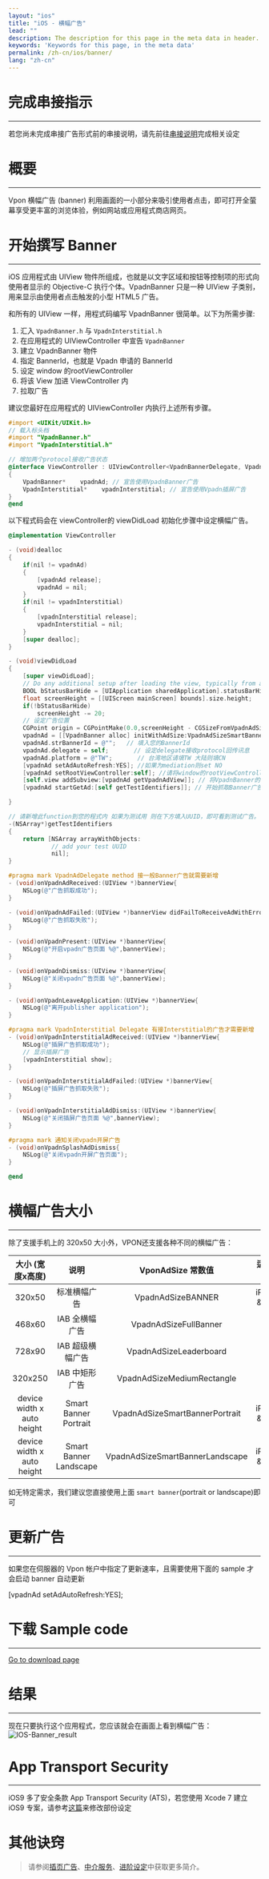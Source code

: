 ```yaml
---
layout: "ios"
title: "iOS - 横幅广告"
lead: ""
description: The description for this page in the meta data in header.
keywords: 'Keywords for this page, in the meta data'
permalink: /zh-cn/ios/banner/
lang: "zh-cn"
---
```

# 完成串接指示
---
若您尚未完成串接广告形式前的串接说明，请先前往[串接说明]完成相关设定

# 概要
--------
Vpon 横幅广告 (banner) 利用画面的一小部分来吸引使用者点击，即可打开全萤幕享受更丰富的浏览体验，例如网站或应用程式商店网页。

# 开始撰写 Banner
---
iOS 应用程式由 UIView 物件所组成，也就是以文字区域和按钮等控制项的形式向使用者显示的 Objective-C 执行个体。VpadnBanner 只是一种 UIView 子类别，用来显示由使用者点击触发的小型 HTML5 广告。

和所有的 UIView 一样，用程式码编写 VpadnBanner 很简单。以下为所需步骤:

1. 汇入 `VpadnBanner.h` 与 `VpadnInterstitial.h`
2. 在应用程式的 UIViewController 中宣告 `VpadnBanner`
3. 建立 VpadnBanner 物件
4. 指定 BannerId，也就是 Vpadn 申请的 BannerId
5. 设定 window 的rootViewController
6. 将该 View 加进 ViewController 内
7. 拉取广告

建议您最好在应用程式的 UIViewController 内执行上述所有步骤。

```Objective-C
#import <UIKit/UIKit.h>
// 载入标头档
#import "VpadnBanner.h"
#import "VpadnInterstitial.h"

// 增加两个protocol接收广告状态
@interface ViewController : UIViewController<VpadnBannerDelegate, VpadnInterstitialDelegate>
{
    VpadnBanner*    vpadnAd; // 宣告使用VpadnBanner广告
    VpadnInterstitial*    vpadnInterstitial; // 宣告使用Vpadn插屏广告
}
@end
```

以下程式码会在 viewController的 viewDidLoad 初始化步骤中设定横幅广告。

```Objective-C
@implementation ViewController

- (void)dealloc
{
    if(nil != vpadnAd)
    {
        [vpadnAd release];
        vpadnAd = nil;
    }
    if(nil != vpadnInterstitial)
    {
        [vpadnInterstitial release];
        vpadnInterstitial = nil;
    }
    [super dealloc];
}

- (void)viewDidLoad
{
    [super viewDidLoad];
	// Do any additional setup after loading the view, typically from a nib.
    BOOL bStatusBarHide = [UIApplication sharedApplication].statusBarHidden;
    float screenHeight = [[UIScreen mainScreen] bounds].size.height;
    if(!bStatusBarHide)
        screenHeight -= 20;
    // 设定广告位置
    CGPoint origin = CGPointMake(0.0,screenHeight - CGSizeFromVpadnAdSize(VpadnAdSizeSmartBannerPortrait).height);
    vpadnAd = [[VpadnBanner alloc] initWithAdSize:VpadnAdSizeSmartBannerPortrait origin:origin];  // 初始化Banner物件
    vpadnAd.strBannerId = @"";   // 填入您的BannerId
    vpadnAd.delegate = self;       // 设定delegate接收protocol回传讯息
    vpadnAd.platform = @"TW";       // 台湾地区请填TW 大陆则填CN
    [vpadnAd setAdAutoRefresh:YES]; //如果为mediation则set NO
    [vpadnAd setRootViewController:self]; //请将window的rootViewController设定在此 以便广告顺利执行
    [self.view addSubview:[vpadnAd getVpadnAdView]]; // 将VpadnBanner的View加入此ViewController中
    [vpadnAd startGetAd:[self getTestIdentifiers]]; // 开始抓取Banner广告

}

// 请新增此function到您的程式内 如果为测试用 则在下方填入UUID，即可看到测试广告。
-(NSArray*)getTestIdentifiers
{
    return [NSArray arrayWithObjects:
            // add your test UUID
            nil];
}
```


```Objective-C
#pragma mark VpadnAdDelegate method 接一般Banner广告就需要新增
- (void)onVpadnAdReceived:(UIView *)bannerView{
    NSLog(@"广告抓取成功");
}

- (void)onVpadnAdFailed:(UIView *)bannerView didFailToReceiveAdWithError:(NSError *)error{
    NSLog(@"广告抓取失败");
}

- (void)onVpadnPresent:(UIView *)bannerView{
    NSLog(@"开启vpadn广告页面 %@",bannerView);
}

- (void)onVpadnDismiss:(UIView *)bannerView{
    NSLog(@"关闭vpadn广告页面 %@",bannerView);
}

- (void)onVpadnLeaveApplication:(UIView *)bannerView{
    NSLog(@"离开publisher application");
}

#pragma mark VpadnInterstitial Delegate 有接Interstitial的广告才需要新增
- (void)onVpadnInterstitialAdReceived:(UIView *)bannerView{
    NSLog(@"插屏广告抓取成功");
    // 显示插屏广告
    [vpadnInterstitial show];
}

- (void)onVpadnInterstitialAdFailed:(UIView *)bannerView{
    NSLog(@"插屏广告抓取失败");
}

- (void)onVpadnInterstitialAdDismiss:(UIView *)bannerView{
    NSLog(@"关闭插屏广告页面 %@",bannerView);
}

#pragma mark 通知关闭vpadn开屏广告
- (void)onVpadnSplashAdDismiss{
    NSLog(@"关闭vpadn开屏广告页面");
}

@end
```

# 横幅广告大小
---
除了支援手机上的 320x50 大小外，VPON还支援各种不同的横幅广告：

大小 (宽度x高度)             |     说明       |  VponAdSize 常数值              | 适用装置
:------------------------: | :-------------:| :-----------------------------:|:-----------:
320x50                     | 标准横幅广告     | VpadnAdSizeBANNER                   |iPhone & iPad
468x60                     | IAB 全横幅广告   |VpadnAdSizeFullBanner              |iPad
728x90                     | IAB 超级横幅广告 |  VpadnAdSizeLeaderboard        |iPad
320x250                    |IAB 中矩形广告    |VpadnAdSizeMediumRectangle            |iPad
device width x auto height |Smart Banner Portrait |  VpadnAdSizeSmartBannerPortrait |iPhone & iPad
device width x auto height |Smart Banner Landscape|VpadnAdSizeSmartBannerLandscape  |iPhone & iPad

如无特定需求，我们建议您直接使用上面 `smart banner`(portrait or landscape)即可

# 更新广告
---
如果您在伺服器的 Vpon 帐户中指定了更新速率，且需要使用下面的 sample 才会启动 banner 自动更新

  [vpadnAd setAdAutoRefresh:YES];



# 下载 Sample code
---
[Go to download page]

# 结果
---
现在只要执行这个应用程式，您应该就会在画面上看到横幅广告：
![IOS-Banner_result]


# App Transport Security
---
iOS9 多了安全条款 App Transport Security (ATS)，若您使用 Xcode 7 建立 iOS9 专案，请参考[这篇]来修改部份设定

# 其他诀窍
> 请参阅[插页广告](../Interstitial)、[中介服务](../mediation)、[进阶设定](../advanced)中获取更多简介。


[串接说明]: ../integration-guide/
[IOS-Banner_result]: {{site.baseurl}}/assets/img/IOS-Banner_result.png
[Go to download page]: ../download/
[这篇]: {{site.baseurl}}/zh-cn/ios/latest-news/ios9ats/
